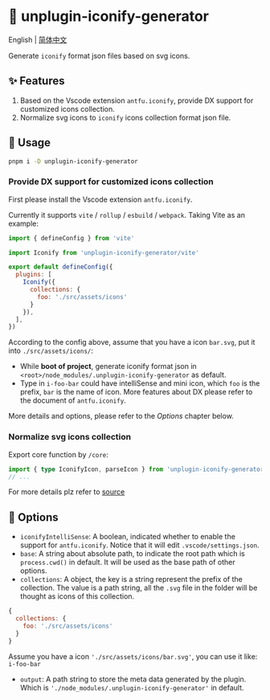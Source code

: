 # :tada: unplugin-iconify-generator

English | [简体中文](./README-zh.md)

Generate `iconify` format json files based on svg icons.

## :sparkles: Features

1. Based on the Vscode extension `antfu.iconify`, provide DX support for customized icons collection.
2. Normalize svg icons to `iconify` icons collection format json file.

## :memo: Usage

```sh
pnpm i -D unplugin-iconify-generator
```

### Provide DX support for customized icons collection

First please install the Vscode extension `antfu.iconify`.

Currently it supports `vite` / `rollup` / `esbuild` / `webpack`. Taking Vite as an example:

```js
import { defineConfig } from 'vite'

import Iconify from 'unplugin-iconify-generator/vite'

export default defineConfig({
  plugins: [
    Iconify({
      collections: {
        foo: './src/assets/icons'
      }
    }),
  ],
})
```

According to the config above, assume that you have a icon `bar.svg`, put it into `./src/assets/icons/`:

- While **boot of project**, generate iconify format json in `<root>/node_modules/.unplugin-iconify-generator` as default.
- Type in `i-foo-bar` could have intelliSense and mini icon, which `foo` is the prefix, `bar` is the name of icon. More features about DX please refer to the document of `antfu.iconify`.

More details and options, please refer to the *Options* chapter below.

### Normalize svg icons collection

Export core function by `/core`:

```ts
import { type IconifyIcon, parseIcon } from 'unplugin-iconify-generator/core'
// ...
```

For more details plz refer to [source](/src/core)

## :wrench: Options

- `iconifyIntelliSense`: A boolean, indicated whether to enable the support for `antfu.iconify`. Notice that it will edit `.vscode/settings.json`.
- `base`: A string about absolute path, to indicate the root path which is `process.cwd()` in default. It will be used as the base path of other options.
- `collections`: A object, the key is a string represent the prefix of the collection. The value is a path string, all the `.svg` file in the folder will be thought as icons of this collection.

```js
{
  collections: {
    foo: './src/assets/icons'
  }
}
```

Assume you have a icon `'./src/assets/icons/bar.svg'`, you can use it like:
`i-foo-bar`

- `output`: A path string to store the meta data generated by the plugin. Which is `'./node_modules/.unplugin-iconify-generator'` in default.
